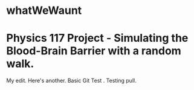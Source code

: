 # whatWeWaunt
# Physics 117 Project - Simulating the Blood-Brain Barrier with a random walk.
My edit.
Here's another.
Basic Git Test
.
Testing pull.

